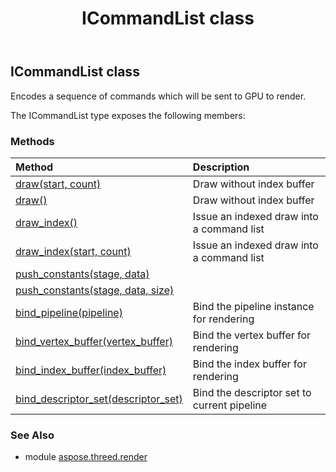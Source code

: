﻿---
title: ICommandList class
second_title: Aspose.3D for Python via .NET API References
description: 
type: docs
weight: 70
url: /python-net/aspose.threed.render/icommandlist/
is_root: false
---

## ICommandList class

Encodes a sequence of commands which will be sent to GPU to render.



The ICommandList type exposes the following members:

### Methods
| Method | Description |
| :- | :- |
| [draw(start, count)](/3d/python-net/aspose.threed.render/icommandlist/draw/#int-int) | Draw without index buffer |
| [draw()](/3d/python-net/aspose.threed.render/icommandlist/draw/#) | Draw without index buffer |
| [draw_index()](/3d/python-net/aspose.threed.render/icommandlist/draw_index/#) | Issue an indexed draw into a command list |
| [draw_index(start, count)](/3d/python-net/aspose.threed.render/icommandlist/draw_index/#int-int) | Issue an indexed draw into a command list |
| [push_constants(stage, data)](/3d/python-net/aspose.threed.render/icommandlist/push_constants/#ShaderStage-byte[]) |  |
| [push_constants(stage, data, size)](/3d/python-net/aspose.threed.render/icommandlist/push_constants/#ShaderStage-byte[]-int) |  |
| [bind_pipeline(pipeline)](/3d/python-net/aspose.threed.render/icommandlist/bind_pipeline/#IPipeline) | Bind the pipeline instance for rendering |
| [bind_vertex_buffer(vertex_buffer)](/3d/python-net/aspose.threed.render/icommandlist/bind_vertex_buffer/#IVertexBuffer) | Bind the vertex buffer for rendering |
| [bind_index_buffer(index_buffer)](/3d/python-net/aspose.threed.render/icommandlist/bind_index_buffer/#IIndexBuffer) | Bind the index buffer for rendering |
| [bind_descriptor_set(descriptor_set)](/3d/python-net/aspose.threed.render/icommandlist/bind_descriptor_set/#IDescriptorSet) | Bind the descriptor set to current pipeline |


### See Also

* module [aspose.threed.render](../)
